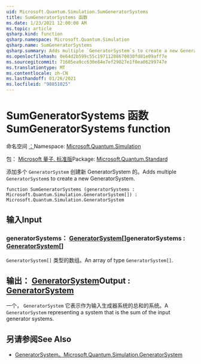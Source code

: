 ```yaml
---
uid: Microsoft.Quantum.Simulation.SumGeneratorSystems
title: SumGeneratorSystems 函数
ms.date: 1/23/2021 12:00:00 AM
ms.topic: article
qsharp.kind: function
qsharp.namespace: Microsoft.Quantum.Simulation
qsharp.name: SumGeneratorSystems
qsharp.summary: Adds multiple `GeneratorSystem`s to create a new GeneratorSystem.
ms.openlocfilehash: 0e64d2b599c55c19711208670030fd01e09aff7e
ms.sourcegitcommit: 71605ea9cc630e84e7ef29027e1f0ea06299747e
ms.translationtype: MT
ms.contentlocale: zh-CN
ms.lasthandoff: 01/26/2021
ms.locfileid: "98851025"
---
```

# <a name="sumgeneratorsystems-function"></a><span data-ttu-id="2b59b-102">SumGeneratorSystems 函数</span><span class="sxs-lookup"><span data-stu-id="2b59b-102">SumGeneratorSystems function</span></span>

<span data-ttu-id="2b59b-103">命名空间 [：](xref:Microsoft.Quantum.Simulation)</span><span class="sxs-lookup"><span data-stu-id="2b59b-103">Namespace: [Microsoft.Quantum.Simulation](xref:Microsoft.Quantum.Simulation)</span></span>

<span data-ttu-id="2b59b-104">包： [Microsoft 量子. 标准版](https://nuget.org/packages/Microsoft.Quantum.Standard)</span><span class="sxs-lookup"><span data-stu-id="2b59b-104">Package: [Microsoft.Quantum.Standard](https://nuget.org/packages/Microsoft.Quantum.Standard)</span></span>


<span data-ttu-id="2b59b-105">添加多个 `GeneratorSystem` 创建新 GeneratorSystem 的。</span><span class="sxs-lookup"><span data-stu-id="2b59b-105">Adds multiple `GeneratorSystem`s to create a new GeneratorSystem.</span></span>

```qsharp
function SumGeneratorSystems (generatorSystems : Microsoft.Quantum.Simulation.GeneratorSystem[]) : Microsoft.Quantum.Simulation.GeneratorSystem
```


## <a name="input"></a><span data-ttu-id="2b59b-106">输入</span><span class="sxs-lookup"><span data-stu-id="2b59b-106">Input</span></span>

### <a name="generatorsystems--generatorsystem"></a><span data-ttu-id="2b59b-107">generatorSystems： [GeneratorSystem](xref:Microsoft.Quantum.Simulation.GeneratorSystem)[]</span><span class="sxs-lookup"><span data-stu-id="2b59b-107">generatorSystems : [GeneratorSystem](xref:Microsoft.Quantum.Simulation.GeneratorSystem)[]</span></span>

<span data-ttu-id="2b59b-108">`GeneratorSystem[]` 类型的数组。</span><span class="sxs-lookup"><span data-stu-id="2b59b-108">An array of type `GeneratorSystem[]`.</span></span>



## <a name="output--generatorsystem"></a><span data-ttu-id="2b59b-109">输出： [GeneratorSystem](xref:Microsoft.Quantum.Simulation.GeneratorSystem)</span><span class="sxs-lookup"><span data-stu-id="2b59b-109">Output : [GeneratorSystem](xref:Microsoft.Quantum.Simulation.GeneratorSystem)</span></span>

<span data-ttu-id="2b59b-110">一个， `GeneratorSystem` 它表示作为输入生成器系统的总和的系统。</span><span class="sxs-lookup"><span data-stu-id="2b59b-110">A `GeneratorSystem` representing a system that is the sum of the input generator systems.</span></span>

## <a name="see-also"></a><span data-ttu-id="2b59b-111">另请参阅</span><span class="sxs-lookup"><span data-stu-id="2b59b-111">See Also</span></span>

- [<span data-ttu-id="2b59b-112">GeneratorSystem。</span><span class="sxs-lookup"><span data-stu-id="2b59b-112">Microsoft.Quantum.Simulation.GeneratorSystem</span></span>](xref:Microsoft.Quantum.Simulation.GeneratorSystem)